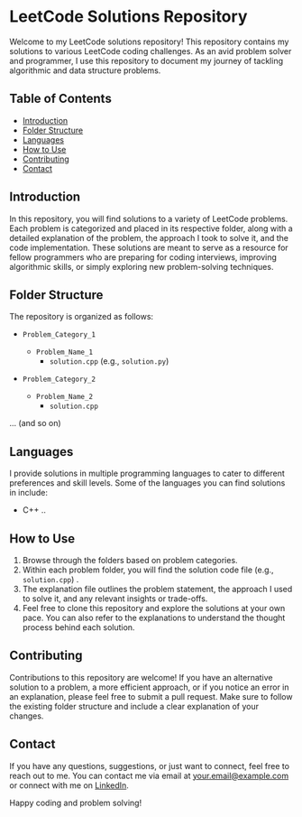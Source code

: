 # LeetCode Solutions Repository

Welcome to my LeetCode solutions repository! This repository contains my solutions to various LeetCode coding challenges. As an avid problem solver and programmer, I use this repository to document my journey of tackling algorithmic and data structure problems.

## Table of Contents

- [Introduction](#introduction)
- [Folder Structure](#folder-structure)
- [Languages](#languages)
- [How to Use](#how-to-use)
- [Contributing](#contributing)
- [Contact](#contact)

## Introduction

In this repository, you will find solutions to a variety of LeetCode problems. Each problem is categorized and placed in its respective folder, along with a detailed explanation of the problem, the approach I took to solve it, and the code implementation. These solutions are meant to serve as a resource for fellow programmers who are preparing for coding interviews, improving algorithmic skills, or simply exploring new problem-solving techniques.

## Folder Structure

The repository is organized as follows:

- `Problem_Category_1`
  - `Problem_Name_1`
    - `solution.cpp` (e.g., `solution.py`)
  

- `Problem_Category_2`
  - `Problem_Name_2`
    - `solution.cpp`

... (and so on)

## Languages

I provide solutions in multiple programming languages to cater to different preferences and skill levels. Some of the languages you can find solutions in include:


- C++
..

## How to Use

1. Browse through the folders based on problem categories.
2. Within each problem folder, you will find the solution code file (e.g., `solution.cpp`) .
3. The explanation file outlines the problem statement, the approach I used to solve it, and any relevant insights or trade-offs.
4. Feel free to clone this repository and explore the solutions at your own pace. You can also refer to the explanations to understand the thought process behind each solution.

## Contributing

Contributions to this repository are welcome! If you have an alternative solution to a problem, a more efficient approach, or if you notice an error in an explanation, please feel free to submit a pull request. Make sure to follow the existing folder structure and include a clear explanation of your changes.

## Contact

If you have any questions, suggestions, or just want to connect, feel free to reach out to me. You can contact me via email at [your.email@example.com](mailto:your.email@example.com) or connect with me on [LinkedIn](https://www.linkedin.com/in/yourusername/).

Happy coding and problem solving!
